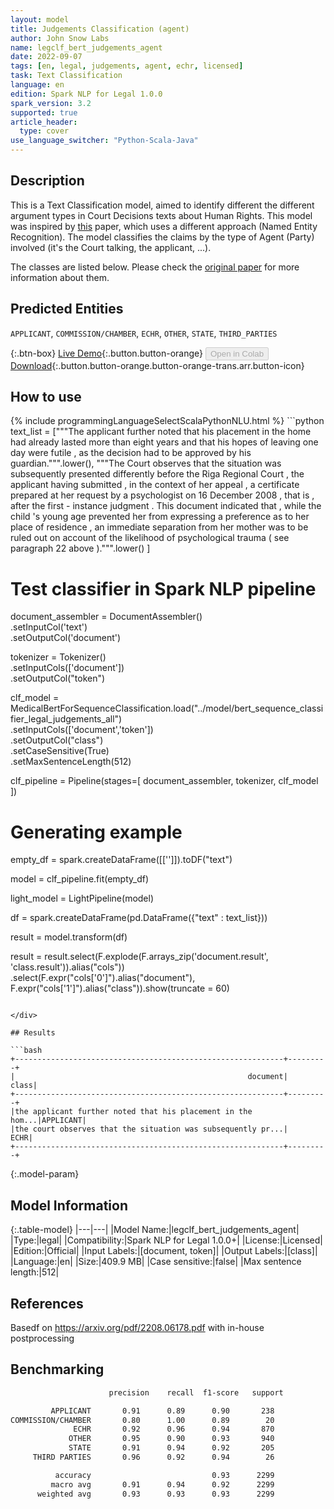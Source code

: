 ```yaml
---
layout: model
title: Judgements Classification (agent)
author: John Snow Labs
name: legclf_bert_judgements_agent
date: 2022-09-07
tags: [en, legal, judgements, agent, echr, licensed]
task: Text Classification
language: en
edition: Spark NLP for Legal 1.0.0
spark_version: 3.2
supported: true
article_header:
  type: cover
use_language_switcher: "Python-Scala-Java"
---
```


## Description

This is a Text Classification model, aimed to identify different the different argument types in Court Decisions texts about Human Rights. This model was inspired by [this](https://arxiv.org/pdf/2208.06178.pdf) paper, which uses a different approach (Named Entity Recognition). The model classifies the claims by the type of Agent (Party) involved (it's the Court talking, the applicant, ...).

The classes are listed below. Please check the [original paper](https://arxiv.org/pdf/2208.06178.pdf) for more information about them.

## Predicted Entities

`APPLICANT`, `COMMISSION/CHAMBER`, `ECHR`, `OTHER`, `STATE`, `THIRD_PARTIES`

{:.btn-box}
[Live Demo](https://demo.johnsnowlabs.com/public/CLASSIFICATION_BANKING/){:.button.button-orange}
<button class="button button-orange" disabled>Open in Colab</button>
[Download](https://s3.amazonaws.com/auxdata.johnsnowlabs.com/legal/models/legclf_bert_judgements_agent_en_1.0.0_3.2_1662560852536.zip){:.button.button-orange.button-orange-trans.arr.button-icon}

## How to use



<div class="tabs-box" markdown="1">
{% include programmingLanguageSelectScalaPythonNLU.html %}
```python
text_list = ["""The applicant further noted that his placement in the home had already lasted more than eight years and that his hopes of leaving one day were futile , as the decision had to be approved by his guardian.""".lower(),
             """The Court observes that the situation was subsequently presented differently before the Riga Regional Court , the applicant having submitted , in the context of her appeal , a certificate prepared at her request by a psychologist on 16 December 2008 , that is , after the first - instance judgment . This document indicated that , while the child 's young age prevented her from expressing a preference as to her place of residence , an immediate separation from her mother was to be ruled out on account of the likelihood of psychological trauma ( see paragraph 22 above ).""".lower()
             ]
             
# Test classifier in Spark NLP pipeline
document_assembler = DocumentAssembler() \
    .setInputCol('text') \
    .setOutputCol('document')

tokenizer = Tokenizer()\
    .setInputCols(['document'])\
    .setOutputCol("token")

clf_model = MedicalBertForSequenceClassification.load("../model/bert_sequence_classifier_legal_judgements_all")\
    .setInputCols(['document','token'])\
    .setOutputCol("class")\
    .setCaseSensitive(True)\
    .setMaxSentenceLength(512)

clf_pipeline = Pipeline(stages=[
    document_assembler, 
    tokenizer,
    clf_model   
])

# Generating example
empty_df = spark.createDataFrame([['']]).toDF("text")

model = clf_pipeline.fit(empty_df)

light_model = LightPipeline(model)

df = spark.createDataFrame(pd.DataFrame({"text" : text_list}))

result = model.transform(df)

result = result.select(F.explode(F.arrays_zip('document.result', 'class.result')).alias("cols"))\
               .select(F.expr("cols['0']").alias("document"),
                       F.expr("cols['1']").alias("class")).show(truncate = 60)
```

</div>

## Results

```bash
+------------------------------------------------------------+---------+
|                                                    document|    class|
+------------------------------------------------------------+---------+
|the applicant further noted that his placement in the hom...|APPLICANT|
|the court observes that the situation was subsequently pr...|     ECHR|
+------------------------------------------------------------+---------+
```

{:.model-param}
## Model Information

{:.table-model}
|---|---|
|Model Name:|legclf_bert_judgements_agent|
|Type:|legal|
|Compatibility:|Spark NLP for Legal 1.0.0+|
|License:|Licensed|
|Edition:|Official|
|Input Labels:|[document, token]|
|Output Labels:|[class]|
|Language:|en|
|Size:|409.9 MB|
|Case sensitive:|false|
|Max sentence length:|512|

## References

Basedf on https://arxiv.org/pdf/2208.06178.pdf with in-house postprocessing

## Benchmarking

```bash
                      precision    recall  f1-score   support

         APPLICANT       0.91      0.89      0.90       238
COMMISSION/CHAMBER       0.80      1.00      0.89        20
              ECHR       0.92      0.96      0.94       870
             OTHER       0.95      0.90      0.93       940
             STATE       0.91      0.94      0.92       205
     THIRD PARTIES       0.96      0.92      0.94        26

          accuracy                           0.93      2299
         macro avg       0.91      0.94      0.92      2299
      weighted avg       0.93      0.93      0.93      2299
```
